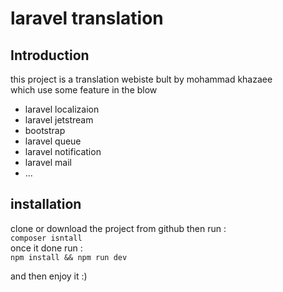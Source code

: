# laravel translation
## Introduction
this project is a translation webiste bult by mohammad khazaee \
which use some feature in the blow 

- laravel localizaion
- laravel jetstream 
- bootstrap 
- laravel queue
- laravel notification 
- laravel mail 
- ...
## installation

clone or download the project from github then run : \
```composer isntall``` \
once it done run : \
```npm install && npm run dev``` 


and then enjoy it :)
